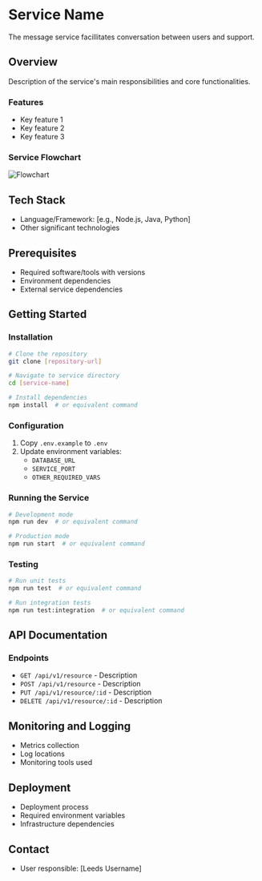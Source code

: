 # Service Name

The message service facillitates conversation between users and support. 

## Overview

Description of the service's main responsibilities and core functionalities.

### Features
- Key feature 1
- Key feature 2
- Key feature 3
  
### Service Flowchart
![Flowchart](https://github.com/user-attachments/assets/1efb103d-632a-4d6b-ba48-9ed30ed76152)

## Tech Stack
- Language/Framework: [e.g., Node.js, Java, Python]
- Other significant technologies

## Prerequisites
- Required software/tools with versions
- Environment dependencies
- External service dependencies

## Getting Started

### Installation
```bash
# Clone the repository
git clone [repository-url]

# Navigate to service directory
cd [service-name]

# Install dependencies
npm install  # or equivalent command
```

### Configuration
1. Copy `.env.example` to `.env`
2. Update environment variables:
   - `DATABASE_URL`
   - `SERVICE_PORT`
   - `OTHER_REQUIRED_VARS`

### Running the Service
```bash
# Development mode
npm run dev  # or equivalent command

# Production mode
npm run start  # or equivalent command
```

### Testing
```bash
# Run unit tests
npm run test  # or equivalent command

# Run integration tests
npm run test:integration  # or equivalent command
```

## API Documentation

### Endpoints
- `GET /api/v1/resource` - Description
- `POST /api/v1/resource` - Description
- `PUT /api/v1/resource/:id` - Description
- `DELETE /api/v1/resource/:id` - Description

## Monitoring and Logging
- Metrics collection
- Log locations
- Monitoring tools used

## Deployment
- Deployment process
- Required environment variables
- Infrastructure dependencies


## Contact
- User responsible: [Leeds Username]
